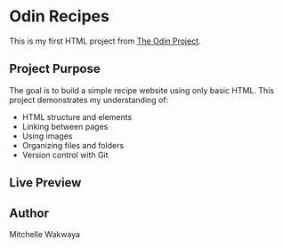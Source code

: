 # Odin Recipes

This is my first HTML project from [The Odin Project](https://www.theodinproject.com/).

## Project Purpose

The goal is to build a simple recipe website using only basic HTML. This project demonstrates my understanding of:

- HTML structure and elements
- Linking between pages
- Using images
- Organizing files and folders
- Version control with Git

## Live Preview

[](https://mitch3lle.github.io/index.html)

## Author

Mitchelle Wakwaya
